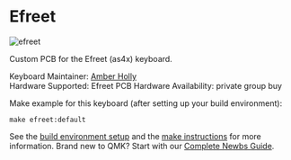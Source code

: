 # Efreet

![efreet](https://i.imgur.com/Lh6WLuI.jpg)

Custom PCB for the Efreet (as4x) keyboard.

Keyboard Maintainer: [Amber Holly](https://github.com/amberstarlight)  
Hardware Supported: Efreet PCB
Hardware Availability: private group buy

Make example for this keyboard (after setting up your build environment):

    make efreet:default

See the [build environment setup](https://docs.qmk.fm/#/getting_started_build_tools) and the [make instructions](https://docs.qmk.fm/#/getting_started_make_guide) for more information. Brand new to QMK? Start with our [Complete Newbs Guide](https://docs.qmk.fm/#/newbs).
